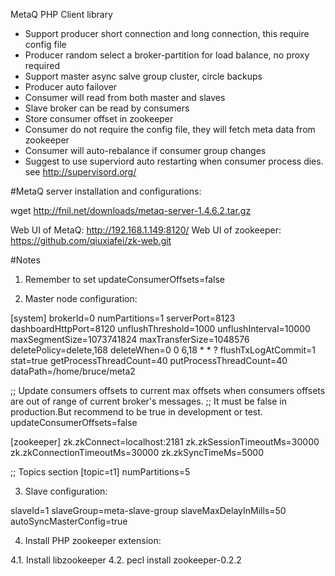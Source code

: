 MetaQ PHP Client library

* Support producer short connection and long connection, this require config file
* Producer random select a broker-partition for load balance, no proxy required
* Support master async salve group cluster, circle backups
* Producer auto failover
* Consumer will read from both master and slaves
* Slave broker can be read by consumers
* Store consumer offset in zookeeper
* Consumer do not require the config file, they will fetch meta data from zookeeper
* Consumer will auto-rebalance if consumer group changes
* Suggest to use superviord auto restarting when consumer process dies. see http://supervisord.org/


#MetaQ server installation and configurations:

wget http://fnil.net/downloads/metaq-server-1.4.6.2.tar.gz

Web UI of MetaQ: http://192.168.1.149:8120/
Web UI of zookeeper: https://github.com/qiuxiafei/zk-web.git

#Notes

1. Remember to set updateConsumerOffsets=false

2. Master node configuration:

[system]
brokerId=0
numPartitions=1
serverPort=8123
dashboardHttpPort=8120
unflushThreshold=1000
unflushInterval=10000
maxSegmentSize=1073741824
maxTransferSize=1048576
deletePolicy=delete,168
deleteWhen=0 0 6,18 * * ?
flushTxLogAtCommit=1
stat=true
getProcessThreadCount=40
putProcessThreadCount=40
dataPath=/home/bruce/meta2

;; Update consumers offsets to current max offsets when consumers offsets are out of range of current broker's messages.
;; It must be false in production.But recommend to be true in development or test.
updateConsumerOffsets=false

[zookeeper]
zk.zkConnect=localhost:2181
zk.zkSessionTimeoutMs=30000
zk.zkConnectionTimeoutMs=30000
zk.zkSyncTimeMs=5000

;; Topics section
[topic=t1]
numPartitions=5

3. Slave configuration:

slaveId=1
slaveGroup=meta-slave-group
slaveMaxDelayInMills=50
autoSyncMasterConfig=true

4. Install PHP zookeeper extension:

4.1. Install libzookeeper
4.2. pecl install zookeeper-0.2.2
